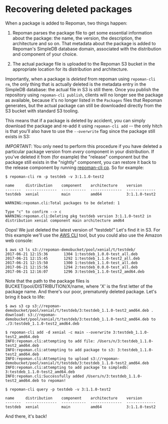 # Recovering deleted packages

When a package is added to Repoman, two things happen:

1. Repoman parses the package file to get some essential information
   about the package: the name, the version, the description, the
   architecture and so on.  That metadata about the package is added
   to Repoman's SimpleDB database domain, associated with the
   distribution and component of your choice.

2. The actual package file is uploaded to the Repoman S3 bucket
   in the appropriate location for its distribution and architecture.

Importantly, when a package is _deleted_ from repoman using `repoman-cli rm`, the
only thing that is actually deleted is the metadata entry in the SimpleDB
database: the actual file in S3 is still there.  Once you publish the
repository using `repoman-cli publish`, clients will no longer see the package as
available, because it's no longer listed in the `Packages` files that Repoman
generates, but the actual package can still be downloaded directly from the S3
bucket with standard S3 tooling.

This means that if a package is deleted by accident, you can simply
download the package and re-add it using `repoman-cli add` -- the only hitch
is that you'll also have to use the `--overwrite` flag since the package
still exists in S3:

*IMPORTANT*: You only need to perform this procedure if you have deleted
a particular package version from _every_ component in your distribution.
If you've deleted it from (for example) the "release" component but the
package still exists in the "nightly" component, you can restore it back
to the release component by running [repoman-cli cp](copy.md).
So for example:

```
$ repoman-cli rm -p testdeb -v 3:1.1.0-test2

name     distribution    component    architecture    version
-------  --------------  -----------  --------------  -------------
testdeb  xenial          main         amd64           3:1.1.0-test2

WARNING:repoman.cli:Total packages to be deleted: 1

Type "c" to confirm --> c
WARNING:repoman.cli:Deleting pkg testdeb version 3:1.1.0-test2 in distribution xenial component main architecture amd64
```

Oops!  We just deleted the latest version of "testdeb!"  Let's find it in S3.
For this example we'll use the [AWS CLI](https://aws.amazon.com/cli/) tool, but
you could also use the Amazon web console:

```
$ aws s3 ls s3://repoman-demobucket/pool/xenial/t/testdeb/
2017-06-21 12:15:36       1304 1:testdeb_1.0.0-test_all.deb
2017-06-21 12:15:45       1292 1:testdeb_1.1.0-test2_all.deb
2017-06-21 12:15:50       1300 1:testdeb_1.1.0-test_all.deb
2017-06-21 12:15:56       1294 2:testdeb_0.0.0-test_all.deb
2017-06-21 12:16:07       1296 3:testdeb_1.1.0-test2_amd64.deb
```

Note that the path to the package files is BUCKET/pool/DISTRIBUTION/X/name,
where 'X' is the first letter of the package name.  And there's our
poor, prematurely deleted package.  Let's bring it back to life:

```
$ aws s3 cp s3://repoman-demobucket/pool/xenial/t/testdeb/3:testdeb_1.1.0-test2_amd64.deb .
download: s3://repoman-demobucket/pool/xenial/t/testdeb/3:testdeb_1.1.0-test2_amd64.deb to ./3:testdeb_1.1.0-test2_amd64.deb

$ repoman-cli add -d xenial -c main --overwrite 3:testdeb_1.1.0-test2_amd64.deb
INFO:repoman.cli:attempting to add file: /Users/n/3:testdeb_1.1.0-test2_amd64.deb
INFO:repoman.cli:attempting to add package to s3: 3:testdeb_1.1.0-test2_amd64.deb
INFO:repoman.cli:Attempting to upload s3://repoman-demobucket/pool/xenial/t/testdeb/3:testdeb_1.1.0-test2_amd64.deb
INFO:repoman.cli:attempting to add package to simpledb: 3:testdeb_1.1.0-test2_amd64.deb
INFO:repoman.cli:Successfully added /Users/n/3:testdeb_1.1.0-test2_amd64.deb to repoman!

$ repoman-cli query -p testdeb -v 3:1.1.0-test2

name     distribution    component    architecture    version
-------  --------------  -----------  --------------  -------------
testdeb  xenial          main         amd64           3:1.1.0-test2
```

And there, it's back!
